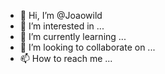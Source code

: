 - 👋 Hi, I’m @Joaowild
- 👀 I’m interested in ...
- 🌱 I’m currently learning ...
- 💞️ I’m looking to collaborate on ...
- 📫 How to reach me ...

<!---
Joaowild/Joaowild is a ✨ special ✨ repository because its `README.md` (this file) appears on your GitHub profile.
You can click the Preview link to take a look at your changes.
--->
